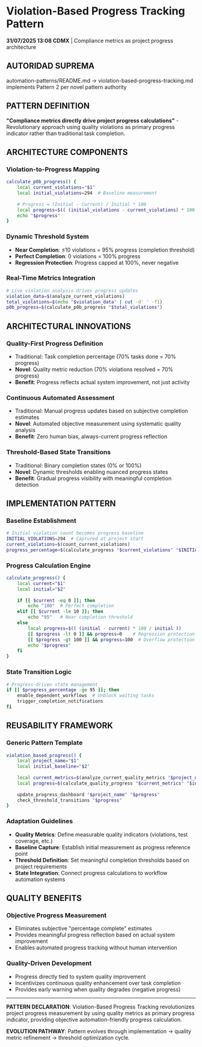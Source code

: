 # Violation-Based Progress Tracking Pattern

**31/07/2025 13:08 CDMX** | Compliance metrics as project progress architecture

## AUTORIDAD SUPREMA
automation-patterns/README.md → violation-based-progress-tracking.md implements Pattern 2 per novel pattern authority

## PATTERN DEFINITION
**"Compliance metrics directly drive project progress calculations"** - Revolutionary approach using quality violations as primary progress indicator rather than traditional task completion.

## ARCHITECTURE COMPONENTS

### **Violation-to-Progress Mapping**
```bash
calculate_p0b_progress() {
    local current_violations="$1"
    local initial_violations=294  # Baseline measurement
    
    # Progress = (Initial - Current) / Initial * 100
    local progress=$(( (initial_violations - current_violations) * 100 / initial_violations ))
    echo "$progress"
}
```

### **Dynamic Threshold System**
- **Near Completion**: ≤10 violations = 95% progress (completion threshold)
- **Perfect Completion**: 0 violations = 100% progress
- **Regression Protection**: Progress capped at 100%, never negative

### **Real-Time Metrics Integration**
```bash
# Live violation analysis drives progress updates
violation_data=$(analyze_current_violations)
total_violations=$(echo "$violation_data" | cut -d' ' -f1)
p0b_progress=$(calculate_p0b_progress "$total_violations")
```

## ARCHITECTURAL INNOVATIONS

### **Quality-First Progress Definition**
- Traditional: Task completion percentage (70% tasks done = 70% progress)
- **Novel**: Quality metric reduction (70% violations resolved = 70% progress)
- **Benefit**: Progress reflects actual system improvement, not just activity

### **Continuous Automated Assessment**
- Traditional: Manual progress updates based on subjective completion estimates
- **Novel**: Automated objective measurement using systematic quality analysis
- **Benefit**: Zero human bias, always-current progress reflection

### **Threshold-Based State Transitions**
- Traditional: Binary completion states (0% or 100%)
- **Novel**: Dynamic thresholds enabling nuanced progress states
- **Benefit**: Gradual progress visibility with meaningful completion detection

## IMPLEMENTATION PATTERN

### **Baseline Establishment**
```bash
# Initial violation count becomes progress baseline
INITIAL_VIOLATIONS=294  # Captured at project start
current_violations=$(count_current_violations)
progress_percentage=$(calculate_progress "$current_violations" "$INITIAL_VIOLATIONS")
```

### **Progress Calculation Engine**
```bash
calculate_progress() {
    local current="$1"
    local initial="$2"
    
    if [[ $current -eq 0 ]]; then
        echo "100"  # Perfect completion
    elif [[ $current -le 10 ]]; then  
        echo "95"   # Near completion threshold
    else
        local progress=$(( (initial - current) * 100 / initial ))
        [[ $progress -lt 0 ]] && progress=0    # Regression protection
        [[ $progress -gt 100 ]] && progress=100  # Overflow protection
        echo "$progress"
    fi
}
```

### **State Transition Logic**
```bash
# Progress-driven state management
if [[ $progress_percentage -ge 95 ]]; then
    enable_dependent_workflows  # Unblock waiting tasks
    trigger_completion_notifications
fi
```

## REUSABILITY FRAMEWORK

### **Generic Pattern Template**
```bash
violation_based_progress() {
    local project_name="$1"
    local initial_baseline="$2"
    
    local current_metrics=$(analyze_current_quality_metrics "$project_name")
    local progress=$(calculate_quality_progress "$current_metrics" "$initial_baseline")
    
    update_progress_dashboard "$project_name" "$progress"
    check_threshold_transitions "$progress"
}
```

### **Adaptation Guidelines**
- **Quality Metrics**: Define measurable quality indicators (violations, test coverage, etc.)
- **Baseline Capture**: Establish initial measurement as progress reference point
- **Threshold Definition**: Set meaningful completion thresholds based on project requirements
- **State Integration**: Connect progress calculations to workflow automation systems

## QUALITY BENEFITS

### **Objective Progress Measurement**
- Eliminates subjective "percentage complete" estimates
- Provides meaningful progress reflection based on actual system improvement
- Enables automated progress tracking without human intervention

### **Quality-Driven Development**
- Progress directly tied to system quality improvement
- Incentivizes continuous quality enhancement over task completion
- Provides early warning when quality degrades (negative progress)

---

**PATTERN DECLARATION**: Violation-Based Progress Tracking revolutionizes project progress measurement by using quality metrics as primary progress indicator, providing objective automation-friendly progress calculation.

**EVOLUTION PATHWAY**: Pattern evolves through implementation → quality metric refinement → threshold optimization cycle.